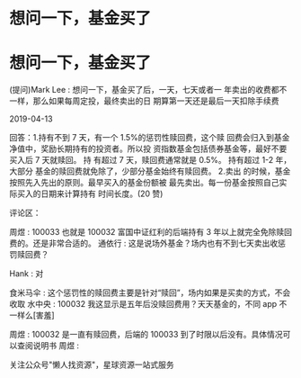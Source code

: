 # 想问一下，基金买了

# 想问一下，基金买了

(提问)Mark Lee : 想问一下，基金买了后，一天，七天或者一 年卖出的收费都不一样，那么如果每周定投，最终卖出的日 期算第一天还是最后一天扣除手续费

2019-04-13

回答：1.持有不到 7 天，有一个 1.5%的惩罚性赎回费，这个赎 回费会归入到基金净值中，奖励长期持有的投资者。所以投 资指数基金包括债券基金等，最好不要买入后 7 天就赎回。 持 有超过 7 天，赎回费通常就是 0.5%。 持有超过 1-2 年，大部分 基金的赎回费就免除了，少部分基金始终有赎回费。 2.卖出 的时候，基金按照先入先出的原则。最早买入的基金份额被 最先卖出。每一份基金按照自己实际买入的日期来计算持有 时间长度。(20 赞)

评论区：

周煜 : 100033 也就是 100032 富国中证红利的后端持有 3 年以上就完全免除赎回费的。还是非常合适的。 通依行 : 这是说场外基金？场内也有不到七天卖出收惩罚赎回费？

Hank : 对

食米马伞 : 这个惩罚性的赎回费主要是针对“赎回”，场内如果是买卖的方式，不会收取 水中央 : 100032 我这显示是五年后没赎回费用？天天基金的，不同 app 不一样么[害羞]

周煜 : 100032 是一直有赎回费，后端的 100033 到了时限以后没有。具体情况可以查阅说明书 周煜 :

关注公众号"懒人找资源"，星球资源一站式服务